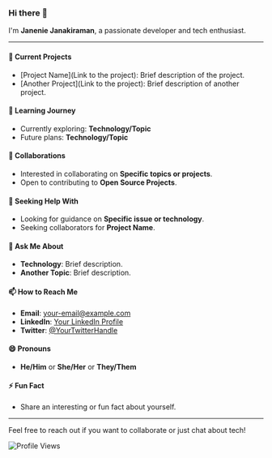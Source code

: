 ### Hi there 👋

I'm **Janenie Janakiraman**, a passionate developer and tech enthusiast.

---

#### 🔭 Current Projects
- [Project Name](Link to the project): Brief description of the project.
- [Another Project](Link to the project): Brief description of another project.

#### 🌱 Learning Journey
- Currently exploring: **Technology/Topic**
- Future plans: **Technology/Topic**

#### 👯 Collaborations
- Interested in collaborating on **Specific topics or projects**.
- Open to contributing to **Open Source Projects**.

#### 🤔 Seeking Help With
- Looking for guidance on **Specific issue or technology**.
- Seeking collaborators for **Project Name**.

#### 💬 Ask Me About
- **Technology**: Brief description.
- **Another Topic**: Brief description.

#### 📫 How to Reach Me
- **Email**: [your-email@example.com](mailto:your-email@example.com)
- **LinkedIn**: [Your LinkedIn Profile](https://www.linkedin.com/in/your-profile)
- **Twitter**: [@YourTwitterHandle](https://twitter.com/YourTwitterHandle)

#### 😄 Pronouns
- **He/Him** or **She/Her** or **They/Them**

#### ⚡ Fun Fact
- Share an interesting or fun fact about yourself.

---

Feel free to reach out if you want to collaborate or just chat about tech!

![Profile Views](https://komarev.com/ghpvc/?username=JanenieJanakiraman&color=blue)
